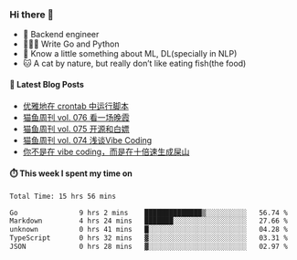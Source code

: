 ### Hi there 👋

- 🔧 Backend engineer
- 👨🏻‍💻 Write Go and Python
- 🔭 Know a little something about ML, DL(specially in NLP)
- 🐱 A cat by nature, but really don’t like eating fish(the food)

#### 📖 Latest Blog Posts
<!-- BLOG-POST-LIST:START -->
- [优雅地在 crontab 中运行脚本](https://ameow.xyz/archives/run-scripts-in-crontab-gracefully)
- [猫鱼周刊 vol. 076 看一场晚霞](https://ameow.xyz/archives/weekly-076)
- [猫鱼周刊 vol. 075 开源和白嫖](https://ameow.xyz/archives/weekly-075)
- [猫鱼周刊 vol. 074 浅谈Vibe Coding](https://ameow.xyz/archives/weekly-074)
- [你不是在 vibe coding，而是在十倍速生成屎山](https://ameow.xyz/archives/vibe-coding-or-shit-generating)
<!-- BLOG-POST-LIST:END -->

#### ⏱️ This week I spent my time on
<!--START_SECTION:waka-->

```txt
Total Time: 15 hrs 56 mins

Go               9 hrs 2 mins    ██████████████▒░░░░░░░░░░   56.74 %
Markdown         4 hrs 24 mins   ███████░░░░░░░░░░░░░░░░░░   27.66 %
unknown          0 hrs 41 mins   █░░░░░░░░░░░░░░░░░░░░░░░░   04.28 %
TypeScript       0 hrs 32 mins   ▓░░░░░░░░░░░░░░░░░░░░░░░░   03.31 %
JSON             0 hrs 28 mins   ▓░░░░░░░░░░░░░░░░░░░░░░░░   02.97 %
```

<!--END_SECTION:waka-->

<!--
**LeslieLeung/LeslieLeung** is a ✨ _special_ ✨ repository because its `README.md` (this file) appears on your GitHub profile.

Here are some ideas to get you started:

- 🔭 I’m currently working on ...
- 🌱 I’m currently learning ...
- 👯 I’m looking to collaborate on ...
- 🤔 I’m looking for help with ...
- 💬 Ask me about ...
- 📫 How to reach me: ...
- 😄 Pronouns: ...
- ⚡ Fun fact: ...
-->
